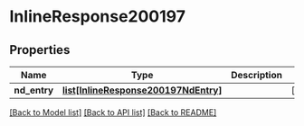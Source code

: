 # InlineResponse200197

## Properties
Name | Type | Description | Notes
------------ | ------------- | ------------- | -------------
**nd_entry** | [**list[InlineResponse200197NdEntry]**](InlineResponse200197NdEntry.md) |  | [optional] 

[[Back to Model list]](../README.md#documentation-for-models) [[Back to API list]](../README.md#documentation-for-api-endpoints) [[Back to README]](../README.md)

